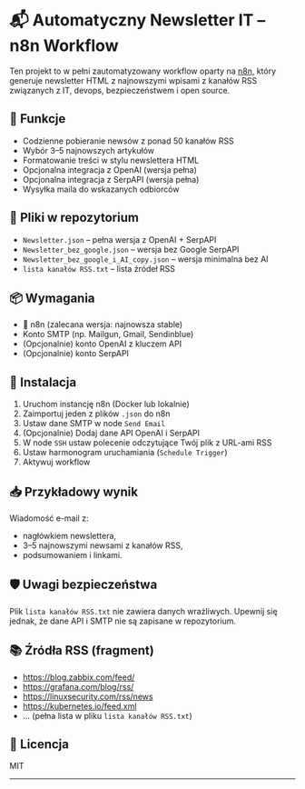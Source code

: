 # 📬 Automatyczny Newsletter IT – n8n Workflow

Ten projekt to w pełni zautomatyzowany workflow oparty na [n8n](https://n8n.io), który generuje newsletter HTML z najnowszymi wpisami z kanałów RSS związanych z IT, devops, bezpieczeństwem i open source.

## 🔧 Funkcje

- Codzienne pobieranie newsów z ponad 50 kanałów RSS
- Wybór 3–5 najnowszych artykułów
- Formatowanie treści w stylu newslettera HTML
- Opcjonalna integracja z OpenAI (wersja pełna)
- Opcjonalna integracja z SerpAPI (wersja pełna)
- Wysyłka maila do wskazanych odbiorców

## 📁 Pliki w repozytorium

- `Newsletter.json` – pełna wersja z OpenAI + SerpAPI
- `Newsletter_bez_google.json` – wersja bez Google SerpAPI
- `Newsletter_bez_google_i_AI_copy.json` – wersja minimalna bez AI
- `lista kanałów RSS.txt` – lista źródeł RSS

## 📦 Wymagania

- 🐳 n8n (zalecana wersja: najnowsza stable)
- Konto SMTP (np. Mailgun, Gmail, Sendinblue)
- (Opcjonalnie) konto OpenAI z kluczem API
- (Opcjonalnie) konto SerpAPI

## 🚀 Instalacja

1. Uruchom instancję n8n (Docker lub lokalnie)
2. Zaimportuj jeden z plików `.json` do n8n
3. Ustaw dane SMTP w node `Send Email`
4. (Opcjonalnie) Dodaj dane API OpenAI i SerpAPI
5. W node `SSH` ustaw polecenie odczytujące Twój plik z URL-ami RSS
6. Ustaw harmonogram uruchamiania (`Schedule Trigger`)
7. Aktywuj workflow

## 📥 Przykładowy wynik

Wiadomość e-mail z:
- nagłówkiem newslettera,
- 3–5 najnowszymi newsami z kanałów RSS,
- podsumowaniem i linkami.

## 🛡️ Uwagi bezpieczeństwa

Plik `lista kanałów RSS.txt` nie zawiera danych wrażliwych. Upewnij się jednak, że dane API i SMTP nie są zapisane w repozytorium.

## 📚 Źródła RSS (fragment)

- https://blog.zabbix.com/feed/
- https://grafana.com/blog/rss/
- https://linuxsecurity.com/rss/news
- https://kubernetes.io/feed.xml
- … (pełna lista w pliku `lista kanałów RSS.txt`)

## 📄 Licencja

MIT

---

